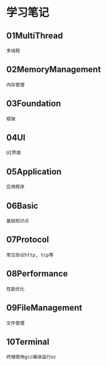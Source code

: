 # 学习笔记

## 01MultiThread
	多线程
	
## 02MemoryManagement
	内存管理
	
## 03Foundation
	框架
	
## 04UI
	UI界面
	
## 05Application
	应用程序
	
## 06Basic
	基础知识点
	
## 07Protocol
	常见协议http, tcp等
	
## 08Performance
	性能优化
	
## 09FileManagement
	文件管理	
	
## 10Terminal
	终端使用gcc编译运行oc
	


